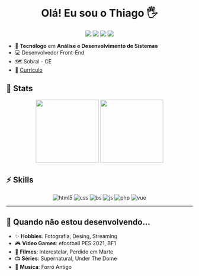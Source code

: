 <h1 align="center">
  Olá! Eu sou o Thiago 🖐️
</h1>

<p align="center">   
  <a href="mailto:thiagomaisweb@gmail.com" target="_blank"><img src="https://img.shields.io/badge/Gmail-D14836?style=for-the-badge&logo=gmail&logoColor=white"></a>
  <a href="https://www.linkedin.com/in/thiagosousadev" target="_blank"><img src="https://img.shields.io/badge/LinkedIn-0077B5?style=for-the-badge&logo=linkedin&logoColor=white"></a> 
  <a href="https://www.instagram.com/thiagodownloads" target="_blank"><img src="https://img.shields.io/badge/Instagram-E4405F?style=for-the-badge&logo=instagram&logoColor=white"></a>
  <a href="https://thiagosousadev.site" target="_blank"><img src="https://img.shields.io/website?label=thiagosousadev.site&style=for-the-badge&&logoColor=F0DB4F&url=https://thiagosousadev.site"></a>
</p>

- 📄 **Tecnólogo** em **Análise e Desenvolvimento de Sistemas**
- 💻 Desenvolvedor Front-End
- 🗺️ Sobral - CE
- 📝 [Currículo]("")

<h2>📃 Stats</h2>

<div align="center">
  <img height="170em" src="https://github-readme-stats.vercel.app/api?username=thiagosousadev&show_icons=true&theme=algolia&include_all_commits=true&count_private=true" style="max-width: 100%;"/>
  <img height="170em" src="https://github-readme-stats.vercel.app/api/top-langs/?username=thiagosousadev&layout=compact&langs_count=7&theme=algolia" style="max-width: 100%;"/>
</div>


<h2>⚡ Skills</h2>
<div align="center">
  <img align="center" alt="html5" src="https://img.shields.io/badge/HTML5-E34F26?style=flat&logo=html5&logoColor=white" />
  <img align="center" alt="css" src="https://img.shields.io/badge/CSS3-1572B6?style=flat&logo=css3&logoColor=white" />
  <img align="center" alt="bs" src="https://img.shields.io/badge/Bootstrap-563D7C?style=flat&logo=bootstrap&logoColor=white" />
  <img align="center" alt="js" src="https://img.shields.io/badge/JavaScript-F7DF1E?style=flat&logo=javascript&logoColor=black" />
  <img align="center" alt="php" src="https://img.shields.io/badge/PHP-777BB4?style=flatlogo=php&logoColor=white" />
  <img align="center" alt="vue" src="https://img.shields.io/badge/Vue.js-35495E?flat&logo=vue.js&logoColor=4FC08D" />
</div>

 <hr>

<h2> 🧔 Quando não estou desenvolvendo... </h2>

- ✨ **Hobbies**: Fotografia, Desing, Streaming
- 🎮 **Video Games**: efootball PES 2021, BF1 
- 🎥 **Filmes**: Interestelar, Perdido em Marte
- 📺 **Séries**: Supernatural, Under The Dome
- 🎵 **Musica**: Forró Antigo
